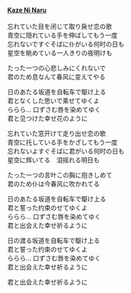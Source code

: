 #### [Kaze Ni Naru](https://www.youtube.com/watch?v=NwoDrRCibhA&list=RDNwoDrRCibhA&index=1)  
忘れていた目を闭じて取り戾せ恋の歌  
青空に隠れている手を伸ばしてもう一度  
忘れないですぐそばに仆がいる何时の日も  
星空を眺めている一人きりの夜明けも  

たった一つの心悲しみにくれないで  
君のため息なんて春风に变えてやる  

日のあたる坂道を自転车で駆け上る  
君となくした思いで乘せてゆくよ  
ららら... 口ずさむ唇を染めてゆく  
君と见つけた幸せ花のように  

忘れていた窓开けて走り出せ恋の歌  
青空に托している手をかざしてもう一度  
忘れないよすぐそばに君がいる何时の日も  
星空に辉いてる　泪摇れる明日も  

たった一つの言叶この胸に抱きしめて  
君のため仆は今春风に吹かれてる  

日のあたる坂道を自転车で駆け上る  
君と誓った约束のせてゆくよ  
ららら... 口ずさむ唇を染めてゆく  
君と出会えた幸せ祈るように  

日の渡る坂道を自転车で駆け上る  
君と誓った约束のせてゆくよ  
ららら... 口ずさむ唇を染めてゆく  
君と出会えた幸せ祈るように  

君と出会えた幸せ祈るように